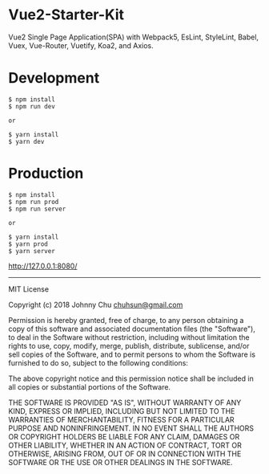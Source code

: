 # Vue2-Starter-Kit
Vue2 Single Page Application(SPA) with Webpack5, EsLint, StyleLint, Babel, Vuex, Vue-Router, Vuetify, Koa2, and Axios.

# Development
```
$ npm install
$ npm run dev

or

$ yarn install
$ yarn dev
```

# Production
```
$ npm install
$ npm run prod
$ npm run server

or

$ yarn install
$ yarn prod
$ yarn server
```

http://127.0.0.1:8080/

---
MIT License

Copyright (c) 2018 Johnny Chu <chuhsun@gmail.com>

Permission is hereby granted, free of charge, to any person obtaining a copy
of this software and associated documentation files (the "Software"), to deal
in the Software without restriction, including without limitation the rights
to use, copy, modify, merge, publish, distribute, sublicense, and/or sell
copies of the Software, and to permit persons to whom the Software is
furnished to do so, subject to the following conditions:

The above copyright notice and this permission notice shall be included in all
copies or substantial portions of the Software.

THE SOFTWARE IS PROVIDED "AS IS", WITHOUT WARRANTY OF ANY KIND, EXPRESS OR
IMPLIED, INCLUDING BUT NOT LIMITED TO THE WARRANTIES OF MERCHANTABILITY,
FITNESS FOR A PARTICULAR PURPOSE AND NONINFRINGEMENT. IN NO EVENT SHALL THE
AUTHORS OR COPYRIGHT HOLDERS BE LIABLE FOR ANY CLAIM, DAMAGES OR OTHER
LIABILITY, WHETHER IN AN ACTION OF CONTRACT, TORT OR OTHERWISE, ARISING FROM,
OUT OF OR IN CONNECTION WITH THE SOFTWARE OR THE USE OR OTHER DEALINGS IN THE
SOFTWARE.
